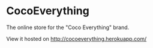 # CocoEverything
The online store for the "Coco Everything" brand.

View it hosted on http://cocoeverything.herokuapp.com/

